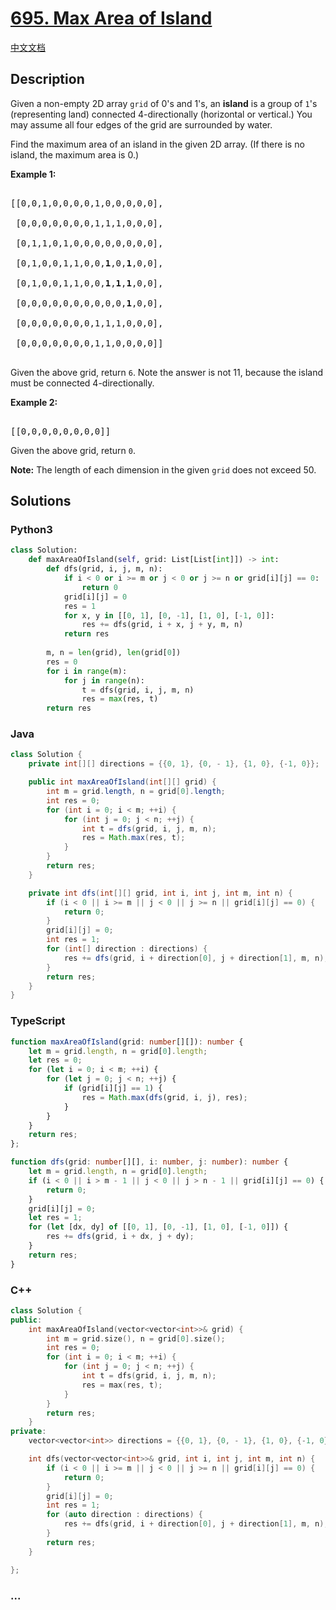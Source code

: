 # [695. Max Area of Island](https://leetcode.com/problems/max-area-of-island)

[中文文档](/solution/0600-0699/0695.Max%20Area%20of%20Island/README.md)

## Description

<p>Given a non-empty 2D array <code>grid</code> of 0&#39;s and 1&#39;s, an <b>island</b> is a group of <code>1</code>&#39;s (representing land) connected 4-directionally (horizontal or vertical.) You may assume all four edges of the grid are surrounded by water.</p>



<p>Find the maximum area of an island in the given 2D array. (If there is no island, the maximum area is 0.)</p>



<p><b>Example 1:</b></p>



<pre>

[[0,0,1,0,0,0,0,1,0,0,0,0,0],

 [0,0,0,0,0,0,0,1,1,1,0,0,0],

 [0,1,1,0,1,0,0,0,0,0,0,0,0],

 [0,1,0,0,1,1,0,0,<b>1</b>,0,<b>1</b>,0,0],

 [0,1,0,0,1,1,0,0,<b>1</b>,<b>1</b>,<b>1</b>,0,0],

 [0,0,0,0,0,0,0,0,0,0,<b>1</b>,0,0],

 [0,0,0,0,0,0,0,1,1,1,0,0,0],

 [0,0,0,0,0,0,0,1,1,0,0,0,0]]

</pre>

Given the above grid, return <code>6</code>. Note the answer is not 11, because the island must be connected 4-directionally.



<p><b>Example 2:</b></p>



<pre>

[[0,0,0,0,0,0,0,0]]</pre>

Given the above grid, return <code>0</code>.



<p><b>Note:</b> The length of each dimension in the given <code>grid</code> does not exceed 50.</p>



## Solutions

<!-- tabs:start -->

### **Python3**

```python
class Solution:
    def maxAreaOfIsland(self, grid: List[List[int]]) -> int:
        def dfs(grid, i, j, m, n):
            if i < 0 or i >= m or j < 0 or j >= n or grid[i][j] == 0:
                return 0
            grid[i][j] = 0
            res = 1
            for x, y in [[0, 1], [0, -1], [1, 0], [-1, 0]]:
                res += dfs(grid, i + x, j + y, m, n)
            return res
        
        m, n = len(grid), len(grid[0])
        res = 0
        for i in range(m):
            for j in range(n):
                t = dfs(grid, i, j, m, n)
                res = max(res, t)
        return res
```

### **Java**

```java
class Solution {
    private int[][] directions = {{0, 1}, {0, - 1}, {1, 0}, {-1, 0}};

    public int maxAreaOfIsland(int[][] grid) {
        int m = grid.length, n = grid[0].length;
        int res = 0;
        for (int i = 0; i < m; ++i) {
            for (int j = 0; j < n; ++j) {
                int t = dfs(grid, i, j, m, n);
                res = Math.max(res, t);
            }
        }
        return res;
    }

    private int dfs(int[][] grid, int i, int j, int m, int n) {
        if (i < 0 || i >= m || j < 0 || j >= n || grid[i][j] == 0) {
            return 0;
        }
        grid[i][j] = 0;
        int res = 1;
        for (int[] direction : directions) {
            res += dfs(grid, i + direction[0], j + direction[1], m, n);
        }
        return res;
    }
}
```

### **TypeScript**

```ts
function maxAreaOfIsland(grid: number[][]): number {
    let m = grid.length, n = grid[0].length;
    let res = 0;
    for (let i = 0; i < m; ++i) {
        for (let j = 0; j < n; ++j) {
            if (grid[i][j] == 1) {
                res = Math.max(dfs(grid, i, j), res);
            }
        }
    }
    return res;
};

function dfs(grid: number[][], i: number, j: number): number {
    let m = grid.length, n = grid[0].length;
    if (i < 0 || i > m - 1 || j < 0 || j > n - 1 || grid[i][j] == 0) {
        return 0;
    }
    grid[i][j] = 0;
    let res = 1;
    for (let [dx, dy] of [[0, 1], [0, -1], [1, 0], [-1, 0]]) {
        res += dfs(grid, i + dx, j + dy);
    }
    return res;
}
```

### **C++**

```cpp
class Solution {
public:
    int maxAreaOfIsland(vector<vector<int>>& grid) {
        int m = grid.size(), n = grid[0].size();
        int res = 0;
        for (int i = 0; i < m; ++i) {
            for (int j = 0; j < n; ++j) {
                int t = dfs(grid, i, j, m, n);
                res = max(res, t);
            }
        }
        return res;
    }
private:
    vector<vector<int>> directions = {{0, 1}, {0, - 1}, {1, 0}, {-1, 0}};

    int dfs(vector<vector<int>>& grid, int i, int j, int m, int n) {
        if (i < 0 || i >= m || j < 0 || j >= n || grid[i][j] == 0) {
            return 0;
        }
        grid[i][j] = 0;
        int res = 1;
        for (auto direction : directions) {
            res += dfs(grid, i + direction[0], j + direction[1], m, n);
        }
        return res;
    }

};
```

### **...**

```

```

<!-- tabs:end -->

